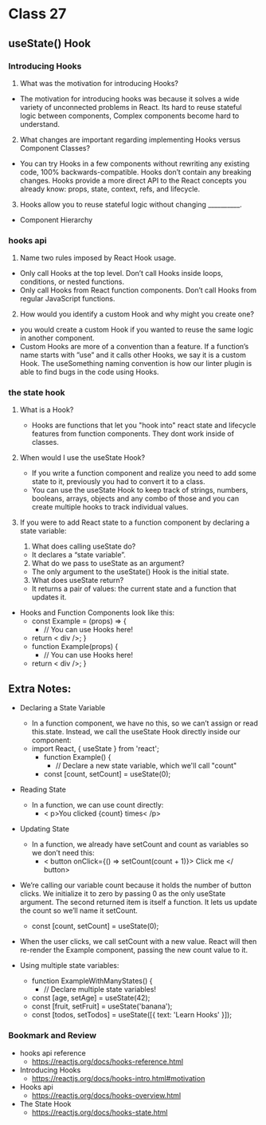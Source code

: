 # Class 27

## useState() Hook


### Introducing Hooks

1. What was the motivation for introducing Hooks?

- The motivation for introducing hooks was because it solves a wide variety of unconnected problems in React. Its hard to reuse stateful logic between components, Complex components become hard to understand.

2. What changes are important regarding implementing Hooks versus Component Classes?

- You can try Hooks in a few components without rewriting any existing code, 100% backwards-compatible. Hooks don’t contain any breaking changes.  Hooks provide a more direct API to the React concepts you already know: props, state, context, refs, and lifecycle.

3. Hooks allow you to reuse stateful logic without changing __________.
  - Component Hierarchy


### hooks api

1. Name two rules imposed by React Hook usage.

- Only call Hooks at the top level. Don’t call Hooks inside loops, conditions, or nested functions.
- Only call Hooks from React function components. Don’t call Hooks from regular JavaScript functions. 

2. How would you identify a custom Hook and why might you create one?
  - you would create a custom Hook if you wanted to reuse the same logic in another component.
- Custom Hooks are more of a convention than a feature. If a function’s name starts with ”use” and it calls other Hooks, we say it is a custom Hook. The useSomething naming convention is how our linter plugin is able to find bugs in the code using Hooks.


### the state hook

1. What is a Hook?
    - Hooks are functions that let you "hook into" react state and lifecycle features from function components. They dont work inside of classes.

2. When would I use the useState Hook?

    - If you write a function component and realize you need to add some state to it, previously you had to convert it to a class.
    - You can use the useState Hook to keep track of strings, numbers, booleans, arrays, objects and any combo of those and you can create multiple hooks to track individual values.

3. If you were to add React state to a function component by declaring a state variable:
    1. What does calling useState do?
    - It declares a “state variable”.
    2. What do we pass to useState as an argument?
    - The only argument to the useState() Hook is the initial state.
    3. What does useState return?
    - It returns a pair of values: the current state and a function that updates it.

  - Hooks and Function Components look like this:
    - const Example = (props) => {
        - // You can use Hooks here!
    - return < div />;
}
    - function Example(props) {
      - // You can use Hooks here!
    - return < div />;
}



## Extra Notes:
- Declaring a State Variable

  - In a function component, we have no this, so we can’t assign or read this.state. Instead, we call the useState Hook directly inside our component:
  - import React, { useState } from 'react';
    - function Example() {
      - // Declare a new state variable, which we'll call "count"
    - const [count, setCount] = useState(0);
- Reading State
  - In a function, we can use count directly:
    - < p>You clicked {count} times< /p>
- Updating State
  - In a function, we already have setCount and count as variables so we don’t need this:
    - < button onClick={() => setCount(count + 1)}>
    Click me
  </ button>
- We’re calling our variable count because it holds the number of button clicks. We initialize it to zero by passing 0 as the only useState argument. The second returned item is itself a function. It lets us update the count so we’ll name it setCount.
  - const [count, setCount] = useState(0);
- When the user clicks, we call setCount with a new value. React will then re-render the Example component, passing the new count value to it.

- Using multiple state variables:
  - function ExampleWithManyStates() {
    - // Declare multiple state variables!
  - const [age, setAge] = useState(42);
  - const [fruit, setFruit] = useState('banana');
  - const [todos, setTodos] = useState([{ text: 'Learn Hooks' }]);


### Bookmark and Review
- hooks api reference
  - <https://reactjs.org/docs/hooks-reference.html>
- Introducing Hooks
  - <https://reactjs.org/docs/hooks-intro.html#motivation>
- Hooks api
  - <https://reactjs.org/docs/hooks-overview.html>
- The State Hook
  - <https://reactjs.org/docs/hooks-state.html>
